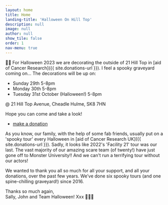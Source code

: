 ```yaml
---
layout: home
title: Home
landing-title: 'Halloween On Hill Top'
description: null
image: null
author: null
show_tile: false
order: 1
nav-menu: true
---
```



🍁🍂 For Halloween 2023 we are decorating the outside of 21 Hill Top in [aid of Cancer Research]({{ site.donations-url }}). I feel a spooky graveyard coming on... The decorations will be up on:
- Sunday 29th 5-8pm
- Monday 30th 5-8pm
- Tuesday 31st October (Halloween!) 5-8pm

@ 21 Hill Top Avenue, Cheadle Hulme, SK8 7HN

Hope you can come and take a look!

<ul class="actions">
    <li><a href="{{ site.donations-url }}" class="button special">make a donation</a></li>
</ul>

As you know, our family, with the help of some fab friends, usually put on a 'spooky tour' every Halloween in [aid of Cancer Research UK]({{ site.donations-url }}). Sadly, it looks like 2022's 'Facility 21' tour was our last. The vast majority of our amazing scare team (of twenty!) have just gone off to Monster University!! And we can't run a terrifying tour without our actors!

We wanted to thank you all so much for all your support, and all your donations, over the past few years. We’ve done six spooky tours (and one spine-chilling graveyard!) since 2016.

Thanks so much again,<br>
Sally, John and Team Halloween! Xxx 🍂🍁🍂
